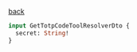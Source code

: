 [back](../../tableOfContent.md)


```graphql
input GetTotpCodeToolResolverDto {
  secret: String!
}
```

